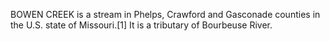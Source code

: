 BOWEN CREEK is a stream in Phelps, Crawford and Gasconade counties in the U.S. state of Missouri.[1] It is a tributary of Bourbeuse River.
